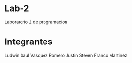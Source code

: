 # Lab-2
Laboratorio 2 de programacion 

# Integrantes
Ludwin Saul Vasquez Romero
Justin Steven Franco Martinez


